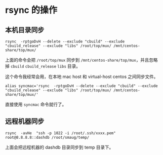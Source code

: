 # rsync 的操作

## 本机目录同步
```
rsync  -rptgoDvH --delete --exclude "cbuild" --exclude "cbuild_release" --exclude "libs" /root/top/mux/ /mnt/centos-share/top/mux/
```

上面的命令会把 `/root/top/mux` 同步到 `/mnt/centos-share/top/mux`，并且忽略掉 `cbuild` `cbuild_release` `libs` 目录。

这个命令我经常会用，在本地 mac host 和 virtual-host centos 之间同步文件。

```
alias syncmac='rsync  -rptgoDvH --delete --exclude "cbuild" --exclude "cbuild_release" --exclude "libs" /root/top/mux/ /mnt/centos-share/top/mux/'
```

直接使用 `syncmac` 命令就行了。


## 远程机器同步

```
rsync  -avHe  "ssh -p 1022 -i /root/.ssh/xxxx.pem" root@8.8.8.8::dashdb /root/smaug/temp/
```

上面会把远程机器的  dashdb 目录同步到 temp 目录下。

